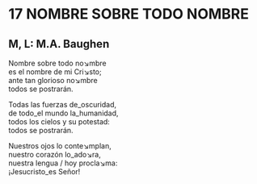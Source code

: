 # 17 NOMBRE SOBRE TODO NOMBRE

## M, L: M.A. Baughen

Nombre sobre todo no↘mbre  
es el nombre de mi Cri↘sto;  
ante tan glorioso no↘mbre  
todos se postrarán.  

Todas las fuerzas de_oscuridad,  
de todo_el mundo la_humanidad,  
todos los cielos y su potestad:  
todos se postrarán.  

Nuestros ojos lo conte↘mplan,  
nuestro corazón lo_ado↘ra,  
nuestra lengua / hoy procla↘ma:  
¡Jesucristo_es Señor!  

